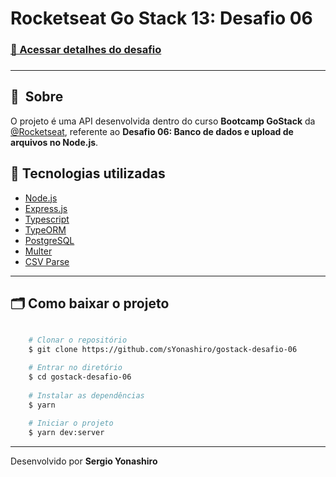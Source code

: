 # Rocketseat Go Stack 13: Desafio 06

<h3>
    <a href="https://github.com/rocketseat-education/bootcamp-gostack-desafios/tree/master/desafio-database-upload">📑 Acessar detalhes do desafio</a>
<h3>

---

## 🔖&nbsp; Sobre
O projeto é uma API desenvolvida dentro do curso **Bootcamp GoStack** da [@Rocketseat](https://github.com/Rocketseat), referente ao **Desafio 06: Banco de dados e upload de arquivos no Node.js**.

## 🚀 Tecnologias utilizadas

- [Node.js](https://nodejs.org/)
- [Express.js](https://expressjs.com/)
- [Typescript](https://www.typescriptlang.org/)
- [TypeORM](https://typeorm.io/#/)
- [PostgreSQL](https://www.postgresql.org/)
- [Multer](https://github.com/expressjs/multer)
- [CSV Parse](https://csv.js.org/parse/)

---

## 🗂 Como baixar o projeto

```bash

    # Clonar o repositório
    $ git clone https://github.com/sYonashiro/gostack-desafio-06

    # Entrar no diretório
    $ cd gostack-desafio-06
    
    # Instalar as dependências
    $ yarn
    
    # Iniciar o projeto
    $ yarn dev:server
```

---

Desenvolvido por **Sergio Yonashiro**
